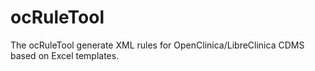 # ocRuleTool
The ocRuleTool generate XML rules for OpenClinica/LibreClinica CDMS based on Excel templates.

